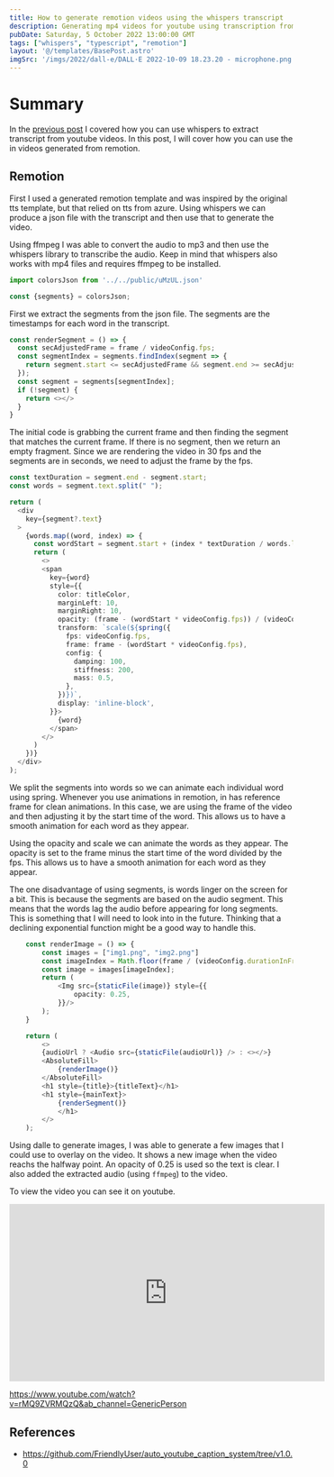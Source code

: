 ```yaml
---
title: How to generate remotion videos using the whispers transcript
description: Generating mp4 videos for youtube using transcription from whispers
pubDate: Saturday, 5 October 2022 13:00:00 GMT
tags: ["whispers", "typescript", "remotion"]
layout: '@/templates/BasePost.astro'
imgSrc: '/imgs/2022/dall-e/DALL·E 2022-10-09 18.23.20 - microphone.png'
---
```



# Summary

In the [previous post](https://friendlyuser.github.io/posts/tech/using_whispers_to_transcribe_youtube_videos/) I covered how you can use whispers to extract transcript from youtube videos. In this post, I will cover how you can use the in videos generated from remotion.

## Remotion

First I used a generated remotion template and was inspired by the original tts template, but that relied on tts from azure. Using whispers we can produce a json file with the transcript and then use that to generate the video.

Using ffmpeg I was able to convert the audio to mp3 and then use the whispers library to transcribe the audio. Keep in mind that whispers also works with mp4 files and requires ffmpeg to be installed.


```typescript
import colorsJson from '../../public/uMzUL.json'

const {segments} = colorsJson;
```
First we extract the segments from the json file. The segments are the timestamps for each word in the transcript.


```typescript
const renderSegment = () => {
  const secAdjustedFrame = frame / videoConfig.fps;
  const segmentIndex = segments.findIndex(segment => {
    return segment.start <= secAdjustedFrame && segment.end >= secAdjustedFrame;
  });
  const segment = segments[segmentIndex];
  if (!segment) {
    return <></>
  }
}
```

The initial code is grabbing the current frame and then finding the segment that matches the current frame. If there is no segment, then we return an empty fragment. Since we are rendering the video in 30 fps and the segments are in seconds, we need to adjust the frame by the fps.

```typescript
const textDuration = segment.end - segment.start;
const words = segment.text.split(" ");

return (
  <div
    key={segment?.text}
  >
    {words.map((word, index) => {
      const wordStart = segment.start + (index * textDuration / words.length);
      return (
        <>
        <span 
          key={word}
          style={{
            color: titleColor,
            marginLeft: 10,
            marginRight: 10,
            opacity: (frame - (wordStart * videoConfig.fps)) / (videoConfig.fps * 0.5),
            transform: `scale(${spring({
              fps: videoConfig.fps,
              frame: frame - (wordStart * videoConfig.fps),
              config: {
                damping: 100,
                stiffness: 200,
                mass: 0.5,
              },
            })})`,
            display: 'inline-block',
          }}>
            {word}
          </span>
        </>
      )
    })}
  </div>
);
```

We split the segments into words so we can animate each individual word using spring. Whenever you use animations in remotion, in has reference frame for clean animations. In this case, we are using the frame of the video and then adjusting it by the start time of the word. This allows us to have a smooth animation for each word as they appear. 

Using the opacity and scale we can animate the words as they appear. The opacity is set to the frame minus the start time of the word divided by the fps. This allows us to have a smooth animation for each word as they appear. 

The one disadvantage of using segments, is words linger on the screen for a bit. This is because the segments are based on the audio segment. This means that the words lag the audio before appearing for long segments. This is something that I will need to look into in the future. Thinking that a declining exponential function might be a good way to handle this.


```typescript
	const renderImage = () => {
		const images = ["img1.png", "img2.png"]
		const imageIndex = Math.floor(frame / (videoConfig.durationInFrames / images.length));
		const image = images[imageIndex];
		return (
			<Img src={staticFile(image)} style={{
				opacity: 0.25,
			}}/>
		);
	}

	return (
		<>
		{audioUrl ? <Audio src={staticFile(audioUrl)} /> : <></>}
		<AbsoluteFill>
			{renderImage()}
		</AbsoluteFill>
		<h1 style={title}>{titleText}</h1>
		<h1 style={mainText}>
			{renderSegment()}
			</h1>
		</>
	);
```

Using dalle to generate images, I was able to generate a few images that I could use to overlay on the video. It shows a new image when the video reachs the halfway point. An opacity of 0.25 is used so the text is clear. I also added the extracted audio (using `ffmpeg`) to the video.

To view the video you can see it on youtube.

<iframe width="560" height="315" src="https://www.youtube.com/embed/rMQ9ZVRMQzQ" title="YouTube video player" frameborder="0" allow="accelerometer; autoplay; clipboard-write; encrypted-media; gyroscope; picture-in-picture" allowfullscreen></iframe>


https://www.youtube.com/watch?v=rMQ9ZVRMQzQ&ab_channel=GenericPerson

## References

* https://github.com/FriendlyUser/auto_youtube_caption_system/tree/v1.0.0
